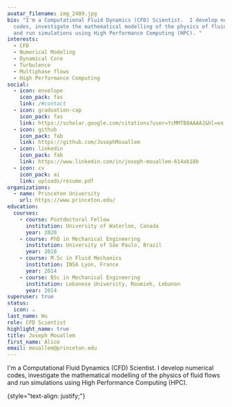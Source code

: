 ```yaml
---
avatar_filename: img_2489.jpg
bio: "I'm a Computational Fluid Dynamics (CFD) Scientist.  I develop numerical
  codes, investigate the mathematical modelling of the physics of fluid flows
  and run simulations using High Performance Computing (HPC). "
interests:
  - CFD
  - Numerical Modeling
  - Dynamical Core
  - Turbulence
  - Multiphase flows
  - High Performance Computing
social:
  - icon: envelope
    icon_pack: fas
    link: /#contact
  - icon: graduation-cap
    icon_pack: fas
    link: https://scholar.google.com/citations?user=YcMMTB8AAAAJ&hl=en
  - icon: github
    icon_pack: fab
    link: https://github.com/JosephMouallem
  - icon: linkedin
    icon_pack: fab
    link: https://www.linkedin.com/in/joseph-mouallem-614ab18b
  - icon: cv
    icon_pack: ai
    link: uploads/resume.pdf
organizations:
  - name: Princeton University
    url: https://www.princeton.edu/
education:
  courses:
    - course: Postdoctoral Fellow
      institution: University of Waterloo, Canada
      year: 2020
    - course: PhD in Mechanical Engineering
      institution: University of São Paulo, Brazil
      year: 2018
    - course: M.Sc in Fluid Mechanics
      institution: INSA Lyon, France
      year: 2014
    - course: BSc in Mechanical Engineering
      institution: Lebanese University, Roumieh, Lebanon
      year: 2014
superuser: true
status:
  icon: ☕️
last_name: Wu
role: CFD Scientist
highlight_name: true
title: Joseph Mouallem
first_name: Alice
email: mouallem@princeton.edu
---
```

I'm a Computational Fluid Dynamics (CFD) Scientist. I develop numerical codes, investigate the mathematical modelling of the physics of fluid flows and run simulations using High Performance Computing (HPC). 


{style="text-align: justify;"}